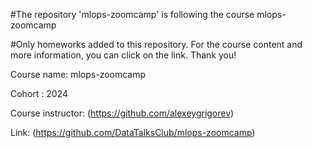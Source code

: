 
#The repository 'mlops-zoomcamp' is following the course mlops-zoomcamp

#Only homeworks added to this repository. For the course content and more information, you can click on the link. Thank you!

Course name: mlops-zoomcamp

Cohort : 2024 

Course instructor: (https://github.com/alexeygrigorev)

Link: (https://github.com/DataTalksClub/mlops-zoomcamp)




